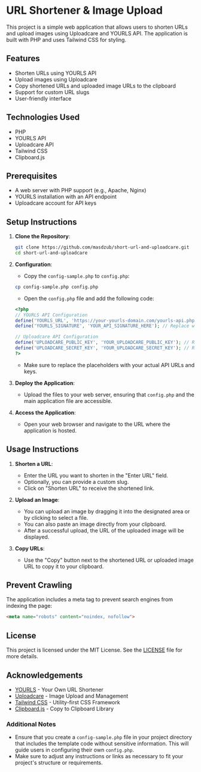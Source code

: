 # URL Shortener & Image Upload

This project is a simple web application that allows users to shorten URLs and upload images using Uploadcare and YOURLS API. The application is built with PHP and uses Tailwind CSS for styling.

## Features

- Shorten URLs using YOURLS API
- Upload images using Uploadcare
- Copy shortened URLs and uploaded image URLs to the clipboard
- Support for custom URL slugs
- User-friendly interface

## Technologies Used

- PHP
- YOURLS API
- Uploadcare API
- Tailwind CSS
- Clipboard.js

## Prerequisites

- A web server with PHP support (e.g., Apache, Nginx)
- YOURLS installation with an API endpoint
- Uploadcare account for API keys

## Setup Instructions

1. **Clone the Repository**:
   ```bash
   git clone https://github.com/masdzub/short-url-and-uploadcare.git
   cd short-url-and-uploadcare
   ```

2. **Configuration**:
   - Copy the `config-sample.php` to `config.php`:
   ```bash
   cp config-sample.php config.php
   ```
   - Open the `config.php` file and add the following code:
   ```php
   <?php
   // YOURLS API Configuration
   define('YOURLS_URL', 'https://your-yourls-domain.com/yourls-api.php'); // Replace with your YOURLS API URL
   define('YOURLS_SIGNATURE', 'YOUR_API_SIGNATURE_HERE'); // Replace with your actual YOURLS API signature

   // Uploadcare API Configuration
   define('UPLOADCARE_PUBLIC_KEY', 'YOUR_UPLOADCARE_PUBLIC_KEY'); // Replace with your Uploadcare public key
   define('UPLOADCARE_SECRET_KEY', 'YOUR_UPLOADCARE_SECRET_KEY'); // Replace with your Uploadcare secret key
   ?>
   ```
   - Make sure to replace the placeholders with your actual API URLs and keys.

3. **Deploy the Application**:
   - Upload the files to your web server, ensuring that `config.php` and the main application file are accessible.

4. **Access the Application**:
   - Open your web browser and navigate to the URL where the application is hosted.

## Usage Instructions

1. **Shorten a URL**:
   - Enter the URL you want to shorten in the "Enter URL" field.
   - Optionally, you can provide a custom slug.
   - Click on "Shorten URL" to receive the shortened link.

2. **Upload an Image**:
   - You can upload an image by dragging it into the designated area or by clicking to select a file.
   - You can also paste an image directly from your clipboard.
   - After a successful upload, the URL of the uploaded image will be displayed.

3. **Copy URLs**:
   - Use the "Copy" button next to the shortened URL or uploaded image URL to copy it to your clipboard.

## Prevent Crawling

The application includes a meta tag to prevent search engines from indexing the page:

```html
<meta name="robots" content="noindex, nofollow">
```

## License

This project is licensed under the MIT License. See the [LICENSE](LICENSE) file for more details.

## Acknowledgements

- [YOURLS](https://yourls.org/) - Your Own URL Shortener
- [Uploadcare](https://uploadcare.com/) - Image Upload and Management
- [Tailwind CSS](https://tailwindcss.com/) - Utility-first CSS Framework
- [Clipboard.js](https://clipboardjs.com/) - Copy to Clipboard Library

### Additional Notes
- Ensure that you create a `config-sample.php` file in your project directory that includes the template code without sensitive information. This will guide users in configuring their own `config.php`. 
- Make sure to adjust any instructions or links as necessary to fit your project's structure or requirements.